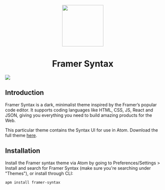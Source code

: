 
<p align="center">
  <img src="https://raw.githubusercontent.com/framer/syntax-vsc/master/logo.png?token=ABICIx_8nmoNZQ_e5zUhhHAFglt22RGPks5a4KLXwA%3D%3D" width="134" height="134"/>
</p>
<h1 align="center">Framer Syntax</h1>

<img src="https://github.com/framer/framersyntax/raw/master/framer-syntax.jpg" />

## Introduction

Framer Syntax is a dark, minimalist theme inspired by the Framer’s popular code editor. It supports coding languages like HTML, CSS, JS, React and JSON, giving you everything you need to build amazing products for the Web.

This particular theme contains the Syntax UI for use in Atom. Download the full theme <a href="https://github.com/framer/syntax-atom/">here</a>.

## Installation

Install the Framer syntax theme via Atom by going to Preferences/Settings > Install and search for Framer Syntax (make sure you're searching under "Themes"), or install through CLI:

```
apm install framer-syntax
```
